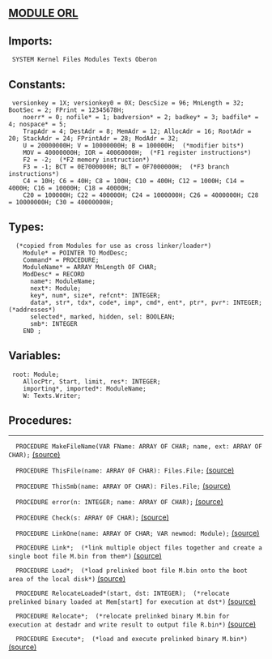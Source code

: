 
## [MODULE ORL](https://github.com/io-core/Build/blob/main/ORL.Mod)

  ## Imports:
` SYSTEM Kernel Files Modules Texts Oberon`

## Constants:
```
 versionkey = 1X; versionkey0 = 0X; DescSize = 96; MnLength = 32; BootSec = 2; FPrint = 12345678H;
    noerr* = 0; nofile* = 1; badversion* = 2; badkey* = 3; badfile* = 4; nospace* = 5;
    TrapAdr = 4; DestAdr = 8; MemAdr = 12; AllocAdr = 16; RootAdr = 20; StackAdr = 24; FPrintAdr = 28; ModAdr = 32;
    U = 20000000H; V = 10000000H; B = 100000H;  (*modifier bits*)
    MOV = 40000000H; IOR = 40060000H;  (*F1 register instructions*)
    F2 = -2;  (*F2 memory instruction*)
    F3 = -1; BCT = 0E7000000H; BLT = 0F7000000H;  (*F3 branch instructions*)
    C4 = 10H; C6 = 40H; C8 = 100H; C10 = 400H; C12 = 1000H; C14 = 4000H; C16 = 10000H; C18 = 40000H;
    C20 = 100000H; C22 = 400000H; C24 = 1000000H; C26 = 4000000H; C28 = 10000000H; C30 = 40000000H;

```
## Types:
```
  (*copied from Modules for use as cross linker/loader*)
    Module* = POINTER TO ModDesc;
    Command* = PROCEDURE;
    ModuleName* = ARRAY MnLength OF CHAR;
    ModDesc* = RECORD
      name*: ModuleName;
      next*: Module;
      key*, num*, size*, refcnt*: INTEGER;
      data*, str*, tdx*, code*, imp*, cmd*, ent*, ptr*, pvr*: INTEGER;  (*addresses*)
      selected*, marked, hidden, sel: BOOLEAN;
      smb*: INTEGER
    END ;

```
## Variables:
```
 root: Module;
    AllocPtr, Start, limit, res*: INTEGER;
    importing*, imported*: ModuleName;
    W: Texts.Writer;

```
## Procedures:
---

`  PROCEDURE MakeFileName(VAR FName: ARRAY OF CHAR; name, ext: ARRAY OF CHAR);` [(source)](https://github.com/io-orig/System/blob/main/ORL.Mod#L38)


`  PROCEDURE ThisFile(name: ARRAY OF CHAR): Files.File;` [(source)](https://github.com/io-orig/System/blob/main/ORL.Mod#L46)


`  PROCEDURE ThisSmb(name: ARRAY OF CHAR): Files.File;` [(source)](https://github.com/io-orig/System/blob/main/ORL.Mod#L52)


`  PROCEDURE error(n: INTEGER; name: ARRAY OF CHAR);` [(source)](https://github.com/io-orig/System/blob/main/ORL.Mod#L61)


`  PROCEDURE Check(s: ARRAY OF CHAR);` [(source)](https://github.com/io-orig/System/blob/main/ORL.Mod#L65)


`  PROCEDURE LinkOne(name: ARRAY OF CHAR; VAR newmod: Module);` [(source)](https://github.com/io-orig/System/blob/main/ORL.Mod#L76)


`  PROCEDURE Link*;  (*link multiple object files together and create a single boot file M.bin from them*)` [(source)](https://github.com/io-orig/System/blob/main/ORL.Mod#L254)


`  PROCEDURE Load*;  (*load prelinked boot file M.bin onto the boot area of the local disk*)` [(source)](https://github.com/io-orig/System/blob/main/ORL.Mod#L308)


`  PROCEDURE RelocateLoaded*(start, dst: INTEGER);  (*relocate prelinked binary loaded at Mem[start] for execution at dst*)` [(source)](https://github.com/io-orig/System/blob/main/ORL.Mod#L333)


`  PROCEDURE Relocate*;  (*relocate prelinked binary M.bin for execution at destadr and write result to output file R.bin*)` [(source)](https://github.com/io-orig/System/blob/main/ORL.Mod#L385)


`  PROCEDURE Execute*;  (*load and execute prelinked binary M.bin*)` [(source)](https://github.com/io-orig/System/blob/main/ORL.Mod#L425)


